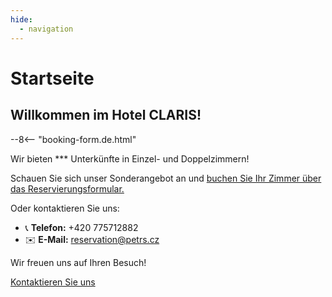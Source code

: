 ```yaml
---
hide:
  - navigation
---
```


# **Startseite**

## Willkommen im Hotel CLARIS!

--8<-- "booking-form.de.html"

Wir bieten *** Unterkünfte in Einzel- und Doppelzimmern!

Schauen Sie sich unser Sonderangebot an und [buchen Sie Ihr Zimmer über das Reservierungsformular.](https://www.secure-hotel-booking.com/modification/Hotel-Claris/2V82/en-US)

Oder kontaktieren Sie uns:

- 📞 **Telefon:** +420 775712882  
- ✉️ **E-Mail:** reservation@petrs.cz

Wir freuen uns auf Ihren Besuch!

[Kontaktieren Sie uns](contact.de.md)

